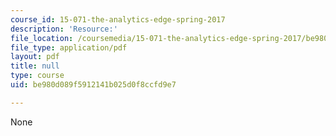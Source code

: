 ```yaml
---
course_id: 15-071-the-analytics-edge-spring-2017
description: 'Resource:'
file_location: /coursemedia/15-071-the-analytics-edge-spring-2017/be980d089f5912141b025d0f8ccfd9e7_Unit1_IntroductionR_AllSlides.pdf
file_type: application/pdf
layout: pdf
title: null
type: course
uid: be980d089f5912141b025d0f8ccfd9e7

---
```

None